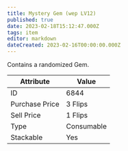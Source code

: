 ```yaml
---
title: Mystery Gem (wep LV12)
published: true
date: 2023-02-18T15:12:47.000Z
tags: item
editor: markdown
dateCreated: 2023-02-16T00:00:00.000Z
---
```


Contains a randomized Gem.

|Attribute|Value|
|-|-|
|ID|6844|
|Purchase Price|3 Flips|
|Sell Price|1 Flips|
|Type|Consumable|
|Stackable|Yes|

